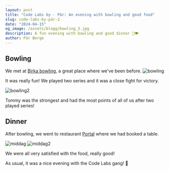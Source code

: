 ```yaml
---
layout: post
title: "Code Labs by - Pär: An evening with bowling and good food"
slug: code-labs-by-pär-2
date: "2024-04-15"
og_image: /assets/blogg/bowling_3.jpg
description: A fun evening with bowling and good dinner 🎳🍽️
author: Pär Berge
---
```


## Bowling

We met at [Birka bowling](https://birkabowling.se/), a great place where we've
been before. ![bowling](/assets/blogg/bowling_1.jpg)

It was really fun! We played two series and it was a close fight for victory.

![bowling2](/assets/blogg/bowling_4.jpg)

Tommy was the strongest and had the most points of all of us after two played
series!

## Dinner

After bowling, we went to restaurant [Portal](https://www.portalrestaurant.se/)
where we had booked a table.

![middag](/assets/blogg/portal_mat_1.jpg)
![middag2](/assets/blogg/portal_mat_2.jpg)

We were all very satisfied with the food, really good!

As usual, it was a nice evening with the Code Labs gang! 🙏
